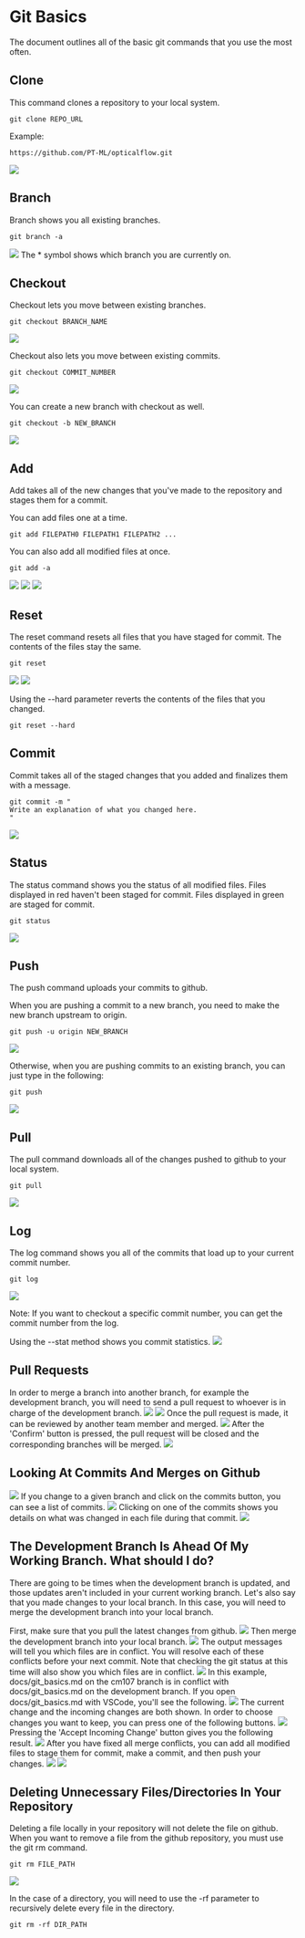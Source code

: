 # Git Basics
The document outlines all of the basic git commands that you use the most often.

## Clone
This command clones a repository to your local system.

```shell
git clone REPO_URL
```

Example:
```shell
https://github.com/PT-ML/opticalflow.git
```
![](https://i.imgur.com/LziL2Um.png)


## Branch
Branch shows you all existing branches.
```shell
git branch -a
```
![](https://i.imgur.com/TR23s1R.png)
The * symbol shows which branch you are currently on.

## Checkout
Checkout lets you move between existing branches.
```shell
git checkout BRANCH_NAME
```
![](https://i.imgur.com/BKcknmY.png)


Checkout also lets you move between existing commits.
```shell
git checkout COMMIT_NUMBER
```
![](https://i.imgur.com/BpDNyrF.png)

You can create a new branch with checkout as well.
```shell
git checkout -b NEW_BRANCH
```
![](https://i.imgur.com/VGcs9X5.png)


## Add
Add takes all of the new changes that you've made to the repository and stages them for a commit.

You can add files one at a time.
```shell
git add FILEPATH0 FILEPATH1 FILEPATH2 ...
```

You can also add all modified files at once.
```shell
git add -a
```

![](https://i.imgur.com/GyfiqW0.png)
![](https://i.imgur.com/TG4pGXr.png)
![](https://i.imgur.com/Z04FdCo.png)

## Reset
The reset command resets all files that you have staged for commit. The contents of the files stay the same.
```shell
git reset
```
![](https://i.imgur.com/xGlvKhF.png)
![](https://i.imgur.com/S5nijt3.png)


Using the --hard parameter reverts the contents of the files that you changed.
```shell
git reset --hard
```

## Commit
Commit takes all of the staged changes that you added and finalizes them with a message.

```shell
git commit -m "
Write an explanation of what you changed here.
"
```
![](https://i.imgur.com/TobQP6N.png)


## Status
The status command shows you the status of all modified files. Files displayed in red haven't been staged for commit. Files displayed in green are staged for commit.

```shell
git status
```
![](https://i.imgur.com/TG4pGXr.png)

## Push
The push command uploads your commits to github.

When you are pushing a commit to a new branch, you need to make the new branch upstream to origin.
```shell
git push -u origin NEW_BRANCH
```
![](https://i.imgur.com/qCkUSFB.png)

Otherwise, when you are pushing commits to an existing branch, you can just type in the following:
```shell
git push
```
![](https://i.imgur.com/KzCPgMm.png)


## Pull
The pull command downloads all of the changes pushed to github to your local system.
```shell
git pull
```
![](https://i.imgur.com/UEikrwa.png)

## Log
The log command shows you all of the commits that load up to your current commit number.

```shell
git log
```
![](https://i.imgur.com/R0Kc7bh.png)

Note: If you want to checkout a specific commit number, you can get the commit number from the log.

Using the --stat method shows you commit statistics.
![](https://i.imgur.com/D3B0nx9.png)

## Pull Requests
In order to merge a branch into another branch, for example the development branch, you will need to send a pull request to whoever is in charge of the development branch.
![](https://i.imgur.com/6bVucTu.png)
![](https://i.imgur.com/9reLZtA.png)
Once the pull request is made, it can be reviewed by another team member and merged.
![](https://i.imgur.com/8nDLVwG.png)
After the 'Confirm' button is pressed, the pull request will be closed and the corresponding branches will be merged.
![](https://i.imgur.com/0wxoLuH.png)

## Looking At Commits And Merges on Github
![](https://i.imgur.com/EXROkSk.png)
If you change to a given branch and click on the commits button, you can see a list of commits.
![](https://i.imgur.com/iIvS4Pc.png)
Clicking on one of the commits shows you details on what was changed in each file during that commit.
![](https://i.imgur.com/hfBNRnu.png)

## The Development Branch Is Ahead Of My Working Branch. What should I do?
There are going to be times when the development branch is updated, and those updates aren't included in your current working branch. Let's also say that you made changes to your local branch.
In this case, you will need to merge the development branch into your local branch.

First, make sure that you pull the latest changes from github.
![](https://i.imgur.com/a2oVXEB.png)
Then merge the development branch into your local branch.
![](https://i.imgur.com/HbBRTVB.png)
The output messages will tell you which files are in conflict.
You will resolve each of these conflicts before your next commit.
Note that checking the git status at this time will also show you which files are in conflict.
![](https://i.imgur.com/IgLsMFO.png)
In this example, docs/git_basics.md on the cm107 branch is in conflict with docs/git_basics.md on the development branch.
If you open docs/git_basics.md with VSCode, you'll see the following.
![](https://i.imgur.com/ybvLqAe.png)
The current change and the incoming changes are both shown.
In order to choose changes you want to keep, you can press one of the following buttons.
![](https://i.imgur.com/9RkU2Zz.png)
Pressing the 'Accept Incoming Change' button gives you the following result.
![](https://i.imgur.com/bJrANqz.png)
After you have fixed all merge conflicts, you can add all modified files to stage them for commit, make a commit, and then push your changes.
![](https://i.imgur.com/cIj0Hg3.png)
![](https://i.imgur.com/DfHwRYq.png)

## Deleting Unnecessary Files/Directories In Your Repository
Deleting a file locally in your repository will not delete the file on github.
When you want to remove a file from the github repository, you must use the git rm command.

```shell
git rm FILE_PATH
```
![](https://i.imgur.com/buCI9C9.png)

In the case of a directory, you will need to use the -rf parameter to recursively delete every file in the directory.

```shell
git rm -rf DIR_PATH
```